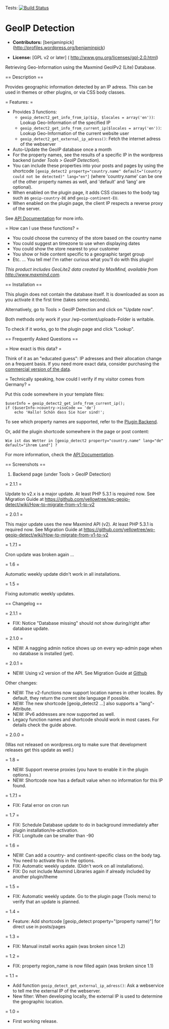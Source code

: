 Tests: [![Build Status](https://travis-ci.org/yellowtree/wp-geoip-detect.png?branch=master)](https://travis-ci.org/yellowtree/wp-geoip-detect)

# GeoIP Detection #

* **Contributors:** [benjaminpick] (http://profiles.wordpress.org/benjaminpick)

* **License:** [GPL v2 or later] ( http://www.gnu.org/licenses/gpl-2.0.html)

Retrieving Geo-Information using the Maxmind GeoIPv2 (Lite) Database.

== Description ==

Provides geographic information detected by an IP adress. This can be used in themes or other plugins, or via CSS body classes.

= Features: =

* Provides 3 functions: 
  * `geoip_detect2_get_info_from_ip($ip, $locales = array('en'))`: Lookup Geo-Information of the specified IP 
  * `geoip_detect2_get_info_from_current_ip($locales = array('en'))`: Lookup Geo-Information of the current website user
  * `geoip_detect2_get_external_ip_adress()`: Fetch the internet adress of the webserver
* Auto-Update the GeoIP database once a month
* For the property names, see the results of a specific IP in the wordpress backend (under *Tools > GeoIP Detection*).
* You can include these properties into your posts and pages by using the shortcode `[geoip_detect2 property="country.name" default="(country could not be detected)" lang="en"]` (where 'country.name' can be one of the other property names as well, and 'default' and 'lang' are optional).
* When enabled on the plugin page, it adds CSS classes to the body tag such as `geoip-country-DE` and `geoip-continent-EU`.
* When enabled on the plugin page, the client IP respects a reverse proxy of the server.

See [API Documentation](https://github.com/yellowtree/wp-geoip-detect/wiki/API-Documentation) for more info.

= How can I use these functions? =

* You could choose the currency of the store based on the country name
* You could suggest an timezone to use when displaying dates
* You could show the store nearest to your customer
* You show or hide content specific to a geographic target group
* Etc. ... You tell me! I'm rather curious what you'll do with this plugin!

*This product includes GeoLite2 data created by MaxMind, available from http://www.maxmind.com.*

== Installation ==

This plugin does not contain the database itself. It is downloaded as soon as you activate it the first time (takes some seconds).

Alternatively, go to Tools > GeoIP Detection and click on "Update now".

Both methods only work if your /wp-content/uploads-Folder is writable.


To check if it works, go to the plugin page and click "Lookup".

== Frequently Asked Questions ==

= How exact is this data? =

Think of it as an "educated guess": IP adresses and their allocation change on a frequent basis.
If you need more exact data, consider purchasing the [commercial version of the data](https://www.maxmind.com/en/geoip2-city).

= Technically speaking, how could I verify if my visitor comes from Germany? =

Put this code somewhere in your template files:

    $userInfo = geoip_detect2_get_info_from_current_ip();
    if ($userInfo->country->isoCode == 'de')
        echo 'Hallo! Schön dass Sie hier sind!';

To see which property names are supported, refer to the [Plugin Backend](http://wordpress.org/plugins/geoip-detect/screenshots/).

Or, add the plugin shortcode somewhere in the page or post content:

    Wie ist das Wetter in [geoip_detect2 property="country.name" lang="de" default="ihrem Land"] ?

For more information, check the [API Documentation](https://github.com/yellowtree/wp-geoip-detect/wiki/API-Documentation).  

== Screenshots ==

1. Backend page (under Tools > GeoIP Detection)

= 2.1.1 =

Update to v2.x is a major update.
At least PHP 5.3.1 is required now.
See Migration Guide at https://github.com/yellowtree/wp-geoip-detect/wiki/How-to-migrate-from-v1-to-v2

= 2.0.1 =

This major update uses the new Maxmind API (v2). 
At least PHP 5.3.1 is required now.
See Migration Guide at https://github.com/yellowtree/wp-geoip-detect/wiki/How-to-migrate-from-v1-to-v2

= 1.7.1 =

Cron update was broken again ...

= 1.6 =

Automatic weekly update didn't work in all installations.

= 1.5 =

Fixing automatic weekly updates.


== Changelog ==

= 2.1.1 =
* FIX: Notice "Database missing" should not show during/right after database update.

= 2.1.0 =
* NEW: A nagging admin notice shows up on every wp-admin page when no database is installed (yet).

= 2.0.1 =
* NEW: Using v2 version of the API.
See Migration Guide at [Github](https://github.com/yellowtree/wp-geoip-detect/wiki/How-to-migrate-from-v1-to-v2)

Other changes:

* NEW: The v2-functions now support location names in other locales. By default, they return the current site language if possible.
* NEW: The new shortcode [geoip_detect2 ...] also supports a "lang"-Attribute.
* NEW: IPv6 addresses are now supported as well.
* Legacy function names and shortcode should work in most cases. For details check the guide above.

= 2.0.0 =

(Was not released on wordpress.org to make sure that development releases get this update as well.)

= 1.8 =
* NEW: Support reverse proxies (you have to enable it in the plugin options.)
* NEW: Shortcode now has a default value when no information for this IP found.

= 1.7.1 =
* FIX: Fatal error on cron run

= 1.7 =
* FIX: Schedule Database update to do in background immediately after plugin installation/re-activation.
* FIX: Longitude can be smaller than -90

= 1.6 =
* NEW: Can add a country- and continent-specific class on the body tag. You need to activate this in the options.
* FIX: Automatic weekly update. (Didn't work on all installations).
* FIX: Do not include Maxmind Libraries again if already included by another plugin/theme

= 1.5 =
* FIX: Automatic weekly update. Go to the plugin page (Tools menu) to verify that an update is planned.

= 1.4 =
* Feature: Add shortcode [geoip_detect property="(property name)"] for direct use in posts/pages

= 1.3 =
* FIX: Manual install works again (was broken since 1.2)

= 1.2 =
* FIX: property region_name is now filled again (was broken since 1.1) 

= 1.1 =
* Add function `geoip_detect_get_external_ip_adress()`: Ask a webservice to tell me the external IP of the webserver.
* New filter: When developing locally, the external IP is used to determine the geographic location.

= 1.0 =

* First working release.

